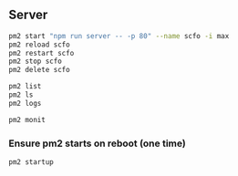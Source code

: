 ## Server 
```bash
pm2 start "npm run server -- -p 80" --name scfo -i max
pm2 reload scfo
pm2 restart scfo
pm2 stop scfo
pm2 delete scfo

pm2 list 
pm2 ls
pm2 logs

pm2 monit
```
### Ensure pm2 starts on reboot (one time)
```bash
pm2 startup
```